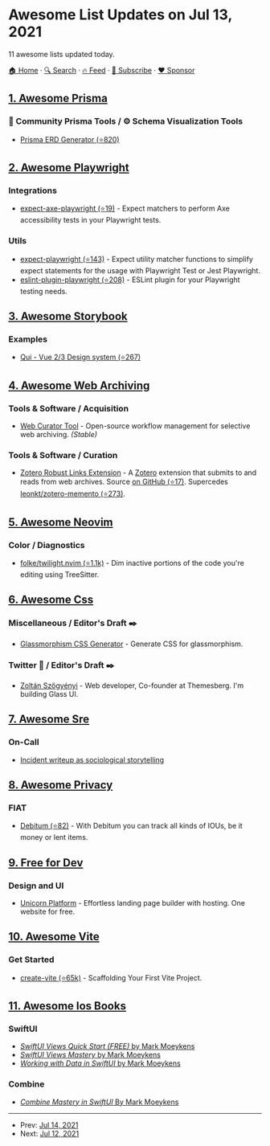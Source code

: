 # Awesome List Updates on Jul 13, 2021

11 awesome lists updated today.

[🏠 Home](/README.md) · [🔍 Search](https://www.trackawesomelist.com/search/) · [🔥 Feed](https://www.trackawesomelist.com/rss.xml) · [📮 Subscribe](https://trackawesomelist.us17.list-manage.com/subscribe?u=d2f0117aa829c83a63ec63c2f&id=36a103854c) · [❤️  Sponsor](https://github.com/sponsors/theowenyoung)



## [1. Awesome Prisma](/content/catalinmiron/awesome-prisma/README.md)

### :safety_vest: Community Prisma Tools / :gear: Schema Visualization Tools

*   [Prisma ERD Generator (⭐820)](https://github.com/keonik/prisma-erd-generator)

## [2. Awesome Playwright](/content/mxschmitt/awesome-playwright/README.md)

### Integrations

*   [expect-axe-playwright (⭐19)](https://github.com/Widen/expect-axe-playwright) - Expect matchers to perform Axe accessibility tests in your Playwright tests.

### Utils

*   [expect-playwright (⭐143)](https://github.com/playwright-community/expect-playwright) - Expect utility matcher functions to simplify expect statements for the usage with Playwright Test or Jest Playwright.
*   [eslint-plugin-playwright (⭐208)](https://github.com/playwright-community/eslint-plugin-playwright) - ESLint plugin for your Playwright testing needs.

## [3. Awesome Storybook](/content/lauthieb/awesome-storybook/README.md)

### Examples

*   [Qui - Vue 2/3 Design system (⭐267)](https://github.com/Qvant-lab/qui-max)

## [4. Awesome Web Archiving](/content/iipc/awesome-web-archiving/README.md)

### Tools & Software / Acquisition

*   [Web Curator Tool](https://webcuratortool.org) - Open-source workflow management for selective web archiving. *(Stable)*

### Tools & Software / Curation

*   [Zotero Robust Links Extension](https://robustlinks.mementoweb.org/zotero/) - A [Zotero](https://www.zotero.org/) extension that submits to and reads from web archives. Source [on GitHub (⭐17)](https://github.com/lanl/Zotero-Robust-Links-Extension). Supercedes [leonkt/zotero-memento (⭐273)](https://github.com/leonkt/zotero-memento).

## [5. Awesome Neovim](/content/rockerBOO/awesome-neovim/README.md)

### Color / Diagnostics

*   [folke/twilight.nvim (⭐1.1k)](https://github.com/folke/twilight.nvim) - Dim inactive portions of the code you're editing using TreeSitter.

## [6. Awesome Css](/content/awesome-css-group/awesome-css/README.md)

### Miscellaneous / Editor's Draft :black_nib:

*   [Glassmorphism CSS Generator](https://ui.glass/generator/) - Generate CSS for glassmorphism.

### Twitter :satellite: / Editor's Draft :black_nib:

*   [Zoltán Szőgyényi](https://twitter.com/zoltanszogyenyi) - Web developer, Co-founder at Themesberg. I'm building Glass UI.

## [7. Awesome Sre](/content/dastergon/awesome-sre/README.md)

### On-Call

*   [Incident writeup as sociological storytelling](https://surfingcomplexity.blog/2021/06/11/incident-writeup-as-sociological-storytelling/)

## [8. Awesome Privacy](/content/pluja/awesome-privacy/README.md)

### FIAT

*   [Debitum (⭐82)](https://github.com/Marmo/debitum) - With Debitum you can track all kinds of IOUs, be it money or lent items.

## [9. Free for Dev](/content/ripienaar/free-for-dev/README.md)

### Design and UI

*   [Unicorn Platform](https://unicornplatform.com/) - Effortless landing page builder with hosting. One website for free.

## [10. Awesome Vite](/content/vitejs/awesome-vite/README.md)

### Get Started

*   [create-vite (⭐65k)](https://github.com/vitejs/vite/tree/main/packages/create-vite) - Scaffolding Your First Vite Project.

## [11. Awesome Ios Books](/content/bystritskiy/awesome-ios-books/README.md)

### SwiftUI

*   [*SwiftUI Views Quick Start (FREE)* by Mark Moeykens](https://www.bigmountainstudio.com/free-swiftui-book)
*   [*SwiftUI Views Mastery* by Mark Moeykens](https://www.bigmountainstudio.com/swiftui-views-book)
*   [*Working with Data in SwiftUI* by Mark Moeykens](https://www.bigmountainstudio.com/data)

### Combine

*   [*Combine Mastery in SwiftUI* By Mark Moeykens](https://www.bigmountainstudio.com/combine)

---

- Prev: [Jul 14, 2021](/content/2021/07/14/README.md)
- Next: [Jul 12, 2021](/content/2021/07/12/README.md)
